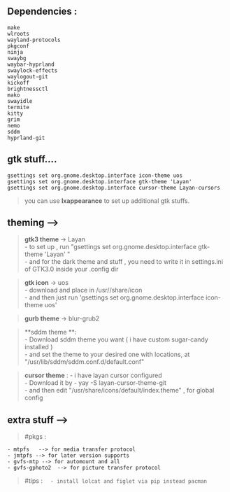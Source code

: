 
## Dependencies :

```
make   
wlroots   
wayland-protocols   
pkgconf    
ninja   
swaybg    
waybar-hyprland   
swaylock-effects   
waylogout-git  
kickoff  
brightnessctl  
mako  
swayidle  
termite  
kitty  
grim 
nemo   
sddm
hyprland-git 
```


## gtk stuff....  

	gsettings set org.gnome.desktop.interface icon-theme uos  
	gsettings set org.gnome.desktop.interface gtk-theme 'Layan'  
	gsettings set org.gnome.desktop.interface cursor-theme Layan-cursors  
> you can use **lxappearance** to set up additional gtk stuffs. 	

## theming -->
  
> **gtk3 theme** -> Layan  
	- to set up , run "gsettings set org.gnome.desktop.interface gtk-theme 'Layan' "   
	- and for the dark theme and stuff , you need to write it in settings.ini of GTK3.0          inside your .config dir   
  
> **gtk icon** -> uos  
	- download and place in /usr//share/icon   
	- and then just run 'gsettings set org.gnome.desktop.interface icon-theme uos'   
  
> **gurb theme** -> blur-grub2    
  
> **sddm theme **:  
	- Download sddm theme you want ( i have custom sugar-candy installed )   
	- and set the theme to your desired one with locations, at "/usr/lib/sddm/sddm.conf.d/default.conf"   
  
> **cursor theme** :
	- i have layan cursor configured  
	- Download it by - yay -S layan-cursor-theme-git  
	- and then edit "/usr/share/icons/default/index.theme" , for global config  




## extra stuff -->  
    
> #pkgs :  
	
	- mtpfs   --> for media transfer protocol  
	- jmtpfs --> for later version supports  
	- gvfs-mtp --> for automount and all  
	- gvfs-gphoto2  --> for picture transfer protocol  

> #tips :
	```  
	- install lolcat and figlet via pip instead pacman  
        ```
	
